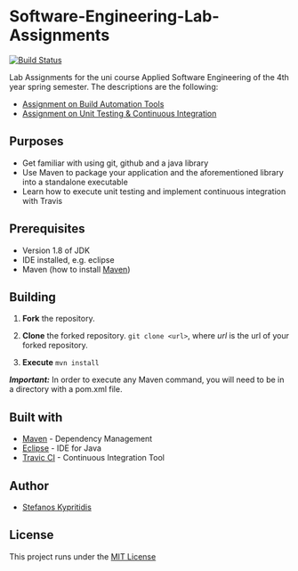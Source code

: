 # Software-Engineering-Lab-Assignments
[![Build Status](https://travis-ci.com/stef4k/Software-Engineering-Lab-Assignments.svg?token=pzCJyJVszWoX8cqVKtdc&branch=development)](https://travis-ci.com/github/stef4k/Software-Engineering-Lab-Assignments)

Lab Assignments for the uni course Applied Software Engineering of the 4th year spring semester. The descriptions are the following:
* [Assignment on Build Automation Tools](https://edu.dmst.aueb.gr/pluginfile.php/19415/mod_resource/content/1/Lab-Assignment-2.pdf)
* [Assignment on Unit Testing & Continuous Integration](https://edu.dmst.aueb.gr/pluginfile.php/19733/mod_resource/content/1/Lab-Assignment-3.pdf)

## Purposes
- Get familiar with using git, github and a java library
- Use Maven to package your application and the aforementioned library into a standalone executable
- Learn how to execute unit testing and implement continuous integration with Travis

## Prerequisites
* Version 1.8 of JDK
* IDE installed, e.g. eclipse
* Maven (how to install [Maven](https://mkyong.com/maven/how-to-install-maven-in-windows/))

## Building
1. __Fork__ the repository.

2. __Clone__ the forked repository.
 `git clone <url>`, where _url_ is the url of your forked repository.

3. __Execute__ `mvn install`

***Important:*** In order to execute any Maven command, you will need to be in a directory with a pom.xml file.


## Built with
* [Maven](https://maven.apache.org/) - Dependency Management
* [Eclipse](https://www.eclipse.org/) - IDE for Java
* [Travic CI](https://travis-ci.com/) - Continuous Integration Tool

## Author
* [Stefanos Kypritidis](https://github.com/stef4k)

## License
This project runs under the [MIT License](https://github.com/stef4k/Software-Engineering-Lab-Assignments/blob/development/LICENSE)


